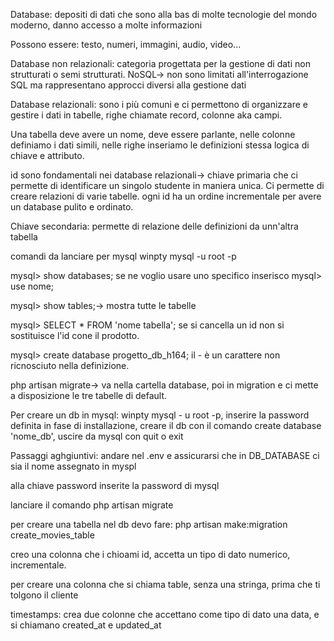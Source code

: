 Database: depositi di dati che sono alla bas di molte tecnologie del mondo moderno, danno accesso a molte informazioni

Possono essere: testo, numeri, immagini, audio, video...

Database non relazionali: categoria progettata per la gestione di dati non strutturati o semi strutturati. NoSQL-> non sono limitati all'interrogazione SQL ma rappresentano approcci diversi alla gestione dati

Database relazionali: sono i più comuni e ci permettono di organizzare e gestire i dati in tabelle, righe chiamate record, colonne aka campi.

Una tabella deve avere un nome, deve essere parlante, nelle colonne definiamo i dati simili, nelle righe inseriamo le definizioni stessa logica di chiave e attributo.

id sono fondamentali nei database relazionali-> chiave primaria che ci permette di identificare un singolo studente in maniera unica. Ci permette di creare relazioni di varie tabelle. ogni id ha un ordine incrementale per avere un database pulito e ordinato.

Chiave secondaria: permette di relazione delle definizioni da unn'altra tabella

comandi da lanciare per mysql winpty mysql -u root -p 

mysql> show databases; se ne voglio usare uno specifico inserisco mysql> use nome;

mysql> show tables;-> mostra tutte le tabelle

mysql> SELECT * FROM 'nome tabella'; se si cancella un id non si sostituisce l'id cone il prodotto.

mysql> create database progetto_db_h164; il - è un carattere non ricnosciuto nella definizione.

php artisan migrate-> va nella cartella database, poi in migration e ci mette a disposizione le tre tabelle di default.

Per creare un db in mysql: winpty mysql - u root -p, inserire la password definita in fase di installazione, creare il db con il comando create database 'nome_db', uscire da mysql con quit o exit

Passaggi aghgiuntivi: andare nel .env e assicurarsi che in DB_DATABASE ci sia il nome assegnato in myspl

alla chiave password inserite la password di mysql

lanciare il comando php artisan migrate

per creare una tabella nel db devo fare: php artisan make:migration create_movies_table

creo una colonna che i chioami id, accetta un tipo di dato numerico, incrementale. 

per creare una colonna che si chiama table, senza una stringa, prima che ti tolgono il cliente

timestamps: crea due colonne che accettano come tipo di dato una data, e si chiamano created_at e updated_at
